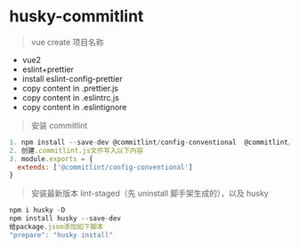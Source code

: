 # husky-commitlint

> vue create 项目名称

- vue2
- eslint+prettier
- install eslint-config-prettier
- copy content in .prettier.js
- copy content in .eslintrc.js
- copy content in .eslintignore

> 安装 commitlint

```javascript
1. npm install --save-dev @commitlint/config-conventional  @commitlint/cli
2. 创建.commitlint.js文件写入以下内容
3. module.exports = {
  extends: ['@commitlint/config-conventional']
}
```

> 安装最新版本 lint-staged（先 uninstall 脚手架生成的），以及 husky

```javascript
npm i husky -D
npm install husky --save-dev
给package.json添加如下脚本
"prepare": "husky install"
```
